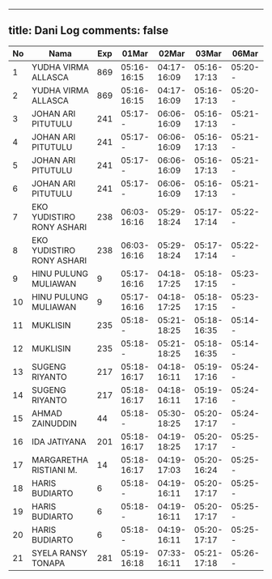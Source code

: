 
---
title: Dani Log
comments: false
---

| No | Nama | Exp | 01Mar | 02Mar | 03Mar | 06Mar |
|-----|-----|-----|-----|-----|-----|-----|
| 1 | YUDHA VIRMA ALLASCA | 869 | 05:16-16:15 | 04:17-16:09 | 05:16-17:13 | 05:20-- |
| 2 | YUDHA VIRMA ALLASCA | 869 | 05:16-16:15 | 04:17-16:09 | 05:16-17:13 | 05:20-- |
| 3 | JOHAN ARI PITUTULU | 241 | 05:17-- | 06:06-16:09 | 05:16-17:13 | 05:21-- |
| 4 | JOHAN ARI PITUTULU | 241 | 05:17-- | 06:06-16:09 | 05:16-17:13 | 05:21-- |
| 5 | JOHAN ARI PITUTULU | 241 | 05:17-- | 06:06-16:09 | 05:16-17:13 | 05:21-- |
| 6 | JOHAN ARI PITUTULU | 241 | 05:17-- | 06:06-16:09 | 05:16-17:13 | 05:21-- |
| 7 | EKO YUDISTIRO RONY ASHARI | 238 | 06:03-16:16 | 05:29-18:24 | 05:17-17:14 | 05:22-- |
| 8 | EKO YUDISTIRO RONY ASHARI | 238 | 06:03-16:16 | 05:29-18:24 | 05:17-17:14 | 05:22-- |
| 9 | HINU PULUNG MULIAWAN | 9 | 05:17-16:16 | 04:18-17:25 | 05:18-17:15 | 05:23-- |
| 10 | HINU PULUNG MULIAWAN | 9 | 05:17-16:16 | 04:18-17:25 | 05:18-17:15 | 05:23-- |
| 11 | MUKLISIN | 235 | 05:18-- | 05:21-18:25 | 05:18-16:35 | 05:14-- |
| 12 | MUKLISIN | 235 | 05:18-- | 05:21-18:25 | 05:18-16:35 | 05:14-- |
| 13 | SUGENG RIYANTO | 217 | 05:18-16:17 | 04:18-16:11 | 05:19-17:16 | 05:24-- |
| 14 | SUGENG RIYANTO | 217 | 05:18-16:17 | 04:18-16:11 | 05:19-17:16 | 05:24-- |
| 15 | AHMAD ZAINUDDIN | 44 | 05:18-- | 05:30-18:25 | 05:20-17:17 | 05:24-- |
| 16 | IDA JATIYANA | 201 | 05:18-16:17 | 04:19-18:25 | 05:20-17:17 | 05:25-- |
| 17 | MARGARETHA RISTIANI M. | 14 | 05:18-16:17 | 04:19-17:03 | 05:20-16:24 | 05:25-- |
| 18 | HARIS BUDIARTO | 6 | 05:18-- | 04:19-16:11 | 05:20-17:17 | 05:25-- |
| 19 | HARIS BUDIARTO | 6 | 05:18-- | 04:19-16:11 | 05:20-17:17 | 05:25-- |
| 20 | HARIS BUDIARTO | 6 | 05:18-- | 04:19-16:11 | 05:20-17:17 | 05:25-- |
| 21 | SYELA RANSY TONAPA | 281 | 05:19-16:18 | 07:33-16:11 | 05:21-17:18 | 05:26-- |
